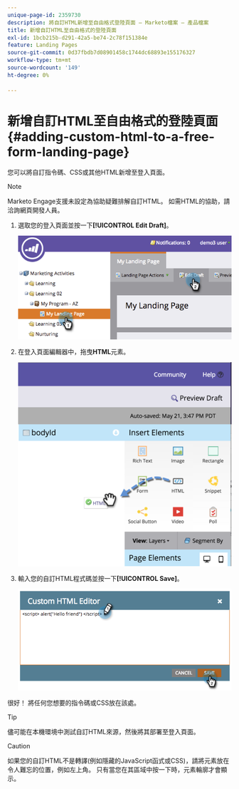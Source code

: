 ```yaml
---
unique-page-id: 2359730
description: 將自訂HTML新增至自由格式登陸頁面 — Marketo檔案 — 產品檔案
title: 新增自訂HTML至自由格式的登陸頁面
exl-id: 1bcb215b-d291-42a5-be74-2c78f151384e
feature: Landing Pages
source-git-commit: 0d37fbdb7d08901458c1744dc68893e155176327
workflow-type: tm+mt
source-wordcount: '149'
ht-degree: 0%

---
```


# 新增自訂HTML至自由格式的登陸頁面 {#adding-custom-html-to-a-free-form-landing-page}

您可以將自訂指令碼、CSS或其他HTML新增至登入頁面。

>[!NOTE]
>
>Marketo Engage支援未設定為協助疑難排解自訂HTML。 如需HTML的協助，請洽詢網頁開發人員。

1. 選取您的登入頁面並按一下&#x200B;**[!UICONTROL Edit Draft]**。

   ![](assets/image2014-9-17-12-3a2-3a15.png)

1. 在登入頁面編輯器中，拖曳&#x200B;**HTML**&#x200B;元素。

   ![](assets/image2015-5-21-15-3a52-3a42.png)

1. 輸入您的自訂HTML程式碼並按一下&#x200B;**[!UICONTROL Save]**。

   ![](assets/image2014-9-17-12-3a3-3a39.png)

很好！ 將任何您想要的指令碼或CSS放在該處。

>[!TIP]
>
>儘可能在本機環境中測試自訂HTML來源，然後將其部署至登入頁面。

>[!CAUTION]
>
>如果您的自訂HTML不是轉譯(例如隱藏的JavaScript函式或CSS)，請將元素放在令人難忘的位置，例如左上角。 只有當您在其區域中按一下時，元素輪廓才會顯示。
